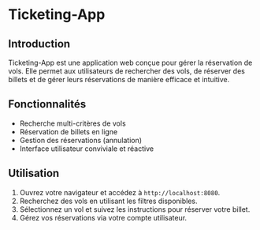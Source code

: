 # Ticketing-App
 
## Introduction

Ticketing-App est une application web conçue pour gérer la réservation de vols. Elle permet aux utilisateurs de rechercher des vols, de réserver des billets et de gérer leurs réservations de manière efficace et intuitive.

## Fonctionnalités

- Recherche multi-critères de vols
- Réservation de billets en ligne
- Gestion des réservations (annulation)
- Interface utilisateur conviviale et réactive

## Utilisation

1. Ouvrez votre navigateur et accédez à `http://localhost:8080`.
2. Recherchez des vols en utilisant les filtres disponibles.
3. Sélectionnez un vol et suivez les instructions pour réserver votre billet.
4. Gérez vos réservations via votre compte utilisateur.